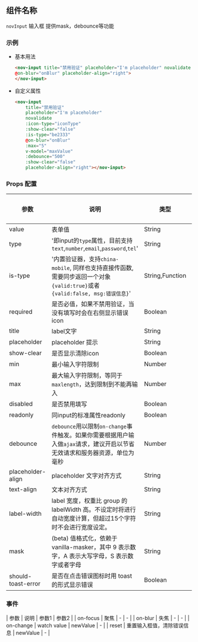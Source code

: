 ## 组件名称

 `novInput` 输入框 提供mask，debounce等功能 

### 示例

- 基本用法
    ```html
    <nov-input title="禁用验证" placeholder="I'm placeholder" novalidate :icon-type="iconType" :show-clear="false"
    @on-blur="onBlur" placeholder-align="right">
    </nov-input>
    ```

- 自定义属性
   ```html
   <nov-input 
       title="禁用验证" 
       placeholder="I'm placeholder" 
       novalidate 
       :icon-type="iconType" 
       :show-clear="false"
       :is-type="be2333"
       @on-blur="onBlur"
       :max="5"
       v-model="maxValue"
       :debounce="500"
       :show-clear="false"
       placeholder-align="right"></nov-input>
   ```

### Props 配置

| 参数 | 说明 | 类型 | 可选值 | 默认值 |
| - | - | - | - | - |
| value | 表单值 | String | - | '' |
| type | '即input的`type`属性，目前支持 `text`,`number`,`email`,`password`,`tel`' | String | - | text |
| is-type | '内置验证器，支持`china-mobile`, 同样也支持直接传函数, 需要同步返回一个对象`{valid:true}`或者`{valid:false, msg:错误信息}`' | String,Function | - |  |
| required | 是否必值，如果不禁用验证，当没有填写时会在右侧显示错误icon | Boolean | - | false |
| title | label文字 | String | - | '' |
| placeholder | placeholder 提示 | String | - | '' |
| show-clear | 是否显示清除icon | Boolean | - | true |
| min | 最小输入字符限制 | Number | - | - |
| max | 最大输入字符限制，等同于`maxlength`，达到限制到不能再输入 | Number | - | - |
| disabled | 是否禁用填写 | Boolean | - | false |
| readonly | 同input的标准属性readonly | Boolean | - | false |
| debounce | `debounce`用以限制`on-change`事件触发。如果你需要根据用户输入做`ajax`请求，建议开启以节省无效请求和服务器资源，单位为毫秒 | Number | - | - |
| placeholder-align | placeholder 文字对齐方式 | String | - | left |
| text-align | 文本对齐方式 | String | - | left |
| label-width | label 宽度，权重比 group 的 labelWidth 高。不设定时将进行自动宽度计算，但超过15个字符时不会进行宽度设定。 | String | - | - |
| mask | (beta) 值格式化，依赖于 vanilla-masker，其中 9 表示数字，A 表示大写字母，S 表示数字或者字母 | String | - | - |
| should-toast-error | 是否在点击错误图标时用 toast 的形式显示错误 | Boolean | - | true |

### 事件

| 参数 | 说明 | 参数1 | 参数2 |
| on-focus | 聚焦 | - | - |
| on-blur | 失焦 | - | - |
| on-change | watch value | newValue | - |
| reset | 重置输入框值，清除错误信息 | newValue | - |

